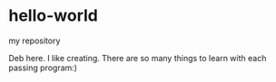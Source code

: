 # hello-world
my repository

Deb here. I like creating. There are so many things to learn with each passing program:)
